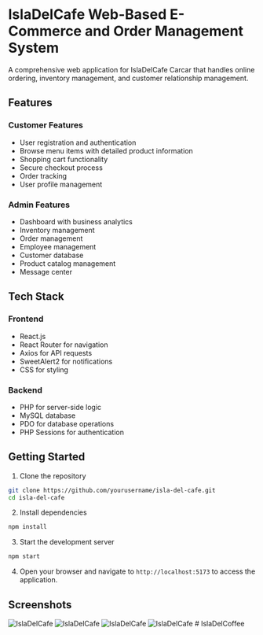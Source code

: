 # IslaDelCafe Web-Based E-Commerce and Order Management System

A comprehensive web application for IslaDelCafe Carcar that handles online ordering, inventory management, and customer relationship management.

## Features

### Customer Features
- User registration and authentication
- Browse menu items with detailed product information
- Shopping cart functionality
- Secure checkout process
- Order tracking
- User profile management

### Admin Features
- Dashboard with business analytics
- Inventory management
- Order management
- Employee management
- Customer database
- Product catalog management
- Message center

## Tech Stack

### Frontend
- React.js
- React Router for navigation
- Axios for API requests
- SweetAlert2 for notifications
- CSS for styling

### Backend
- PHP for server-side logic
- MySQL database
- PDO for database operations
- PHP Sessions for authentication

## Getting Started

1. Clone the repository

```bash
git clone https://github.com/yourusername/isla-del-cafe.git
cd isla-del-cafe
```

2. Install dependencies

```bash
npm install
```

3. Start the development server

```bash
npm start
```

4. Open your browser and navigate to `http://localhost:5173` to access the application.

## Screenshots

![IslaDelCafe](WebImages/01.png)
![IslaDelCafe](WebImages/02.png)
![IslaDelCafe](WebImages/03.png)
![IslaDelCafe](WebImages/04.png)
#   I s l a D e l C o f f e e  
 